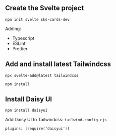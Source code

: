 
## Create the Svelte project

```
npm init svelte skd-cards-dev
```
Adding:

- Typescript
- ESLint
- Prettier

## Add and install latest Tailwindcss
```
npx svelte-add@latest tailwindcss

npm install
```
## Install Daisy UI

```
npm install daisyui
```

Add Daisy UI to Tailwindcss: `tailwind.config.cjs`

```
plugins: [require('daisyui')]
```
